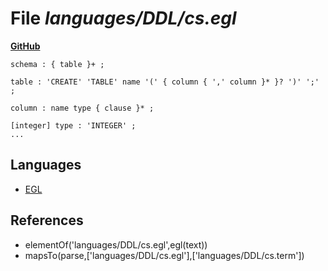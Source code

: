 # File _languages/DDL/cs.egl_
**[GitHub](https://github.com/softlang/yas/blob/master/languages/DDL/cs.egl)**
```
schema : { table }+ ;

table : 'CREATE' 'TABLE' name '(' { column { ',' column }* }? ')' ';' ;

column : name type { clause }* ;

[integer] type : 'INTEGER' ;
...
```

## Languages
* [EGL](../languages/EGL.md)

## References
* elementOf('languages/DDL/cs.egl',egl(text))
* mapsTo(parse,['languages/DDL/cs.egl'],['languages/DDL/cs.term'])

